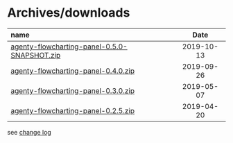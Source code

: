 # Archives/downloads

| name | Date |
|:---|:----:|
|[agenty-flowcharting-panel-0.5.0-SNAPSHOT.zip](archives/agenty-flowcharting-panel-0.5.0-SNAPSHOT.zip)|2019-10-13|
|[agenty-flowcharting-panel-0.4.0.zip](archives/agenty-flowcharting-panel-0.4.0.zip)|2019-09-26|
|[agenty-flowcharting-panel-0.3.0.zip](archives/agenty-flowcharting-panel-0.3.0.zip)|2019-05-07|
|[agenty-flowcharting-panel-0.2.5.zip](archives/agenty-flowcharting-panel-0.2.5.zip)|2019-04-20|
  
see [change log](./CHANGELOG.md)